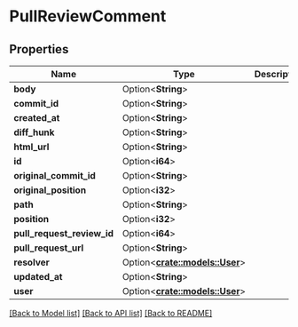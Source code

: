 # PullReviewComment

## Properties

Name | Type | Description | Notes
------------ | ------------- | ------------- | -------------
**body** | Option<**String**> |  | [optional]
**commit_id** | Option<**String**> |  | [optional]
**created_at** | Option<**String**> |  | [optional]
**diff_hunk** | Option<**String**> |  | [optional]
**html_url** | Option<**String**> |  | [optional]
**id** | Option<**i64**> |  | [optional]
**original_commit_id** | Option<**String**> |  | [optional]
**original_position** | Option<**i32**> |  | [optional]
**path** | Option<**String**> |  | [optional]
**position** | Option<**i32**> |  | [optional]
**pull_request_review_id** | Option<**i64**> |  | [optional]
**pull_request_url** | Option<**String**> |  | [optional]
**resolver** | Option<[**crate::models::User**](User.md)> |  | [optional]
**updated_at** | Option<**String**> |  | [optional]
**user** | Option<[**crate::models::User**](User.md)> |  | [optional]

[[Back to Model list]](../README.md#documentation-for-models) [[Back to API list]](../README.md#documentation-for-api-endpoints) [[Back to README]](../README.md)


